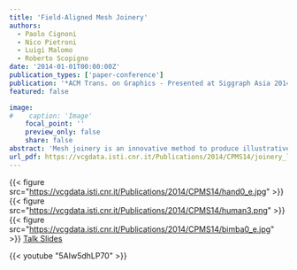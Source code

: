 ```yaml
---
title: 'Field-Aligned Mesh Joinery'
authors:
  - Paolo Cignoni
  - Nico Pietroni
  - Luigi Malomo
  - Roberto Scopigno
date: '2014-01-01T00:00:00Z'
publication_types: ['paper-conference']
publication: '*ACM Trans. on Graphics - Presented at Siggraph Asia 2014*'
featured: false

image:
#    caption: 'Image'
    focal_point: ''
    preview_only: false
    share: false
abstract: 'Mesh joinery is an innovative method to produce illustrative shape approxi- mations suitable for fabrication. Mesh joinery is capable of producing com- plex fabricable structures in an efficient and visually pleasing manner. We represent an input geometry as a set of planar pieces arranged to compose a rigid structure, by exploiting an efficient slit mechanism. Since slices are planar, to fabricate them a standard 2D cutting system is enough.     We automatically arrange slices according to a smooth cross field defined over the surface. Cross fields allow representing global features that char- acterize the appearance of the shape. Slice placement conforms to specific manufacturing constraints.             Talk Slides'
url_pdf: https://vcgdata.isti.cnr.it/Publications/2014/CPMS14/joinery_lowres.pdf
---
```

{{< figure src="https://vcgdata.isti.cnr.it/Publications/2014/CPMS14/hand0_e.jpg" >}}
{{< figure src="https://vcgdata.isti.cnr.it/Publications/2014/CPMS14/human3.png" >}}
{{< figure src="https://vcgdata.isti.cnr.it/Publications/2014/CPMS14/bimba0_e.jpg" >}}
[ Talk Slides ](https://vcgdata.isti.cnr.it/Publicstions/2014/CPMS14/Joinery_SigAsia.pptx)

{{< youtube "5AIw5dhLP70" >}}